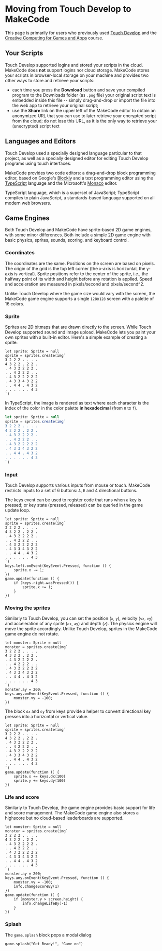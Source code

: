 # Moving from Touch Develop to MakeCode

This page is primarily for users who previously used [Touch Develop](http://www.touchdevelop.com)
and the [Creative Computing for Games and Apps](http://www.touchdevelop.com/ccga) course. 

## Your Scripts

Touch Develop supported logins and stored your scripts in the cloud. MakeCode
does **not** support logins nor cloud storage. MakeCode stores your scripts in
browser-local storage on your machine and provides two other ways
to store and retrieve your scripts:
- each time you press the **Download** button and save your compiled program to the
  Downloads folder (as `.png` file) your original script text 
  is embedded inside this file -- simply drag-and-drop or import the file into the
  web app to retrieve your original script;
- use the **Share** link on the upper left of the MakeCode editor to obtain
  an anonymized URL that you can use to later retrieve your encrypted script
  from the cloud; do not lose this URL, as it is the only way to retrieve
  your (unecrypted) script text

## Languages and Editors

Touch Develop used a specially designed language particular to that project,
as well as a specially designed editor for editing Touch Develop programs
using touch interfaces.

MakeCode provides two code editors: a drag-and-drop block programming editor, 
based on Google's [Blockly](https://developers.google.com/blockly/) and a text programming editor using the [TypeScript](http://www.typescriptlang.org) language and the Microsoft's [Monaco](https://github.com/Microsoft/monaco-editor) editor.

TypeScript language, which is a superset of JavaScript; TypeScript compiles to plain JavaScript, a standards-based
language supported on all modern web browsers.  

## Game Engines

Both Touch Develop and MakeCode have sprite-based 2D game engines, with some minor differences. 
Both include a simple 2D game engine with basic physics, sprites, sounds, scoring, and keyboard control.

### Coordinates

The coordinates are the same. Positions on the screen are based on pixels. The origin of the grid is the top left corner (the x-axis is horizontal, the y-axis is vertical). Sprite positions refer to the center of the sprite, i.e., the halfway point of its width and height before any rotation is applied. Speed and acceleration are measured in pixels/second and pixels/second^2.

Unlike Touch Develop where the game size would vary with the screen, the MakeCode game engine supports 
a single ``128``x``128`` screen with a palette of 16 colors.

### Sprite

Sprites are 2D bitmaps that are drawn directly to the screen. While Touch Develop supported sound and image upload, MakeCode lets you paint your own sprites
with a built-in editor. Here's a simple example of creating a sprite:

```blocks
let sprite: Sprite = null
sprite = sprites.create(img`
3 2 2 2 . . . . 
4 3 2 2 . 2 2 . 
. 4 3 2 2 2 2 . 
. . 4 2 2 2 . . 
. 4 3 2 2 2 2 2 
. 4 3 3 4 3 2 2 
. . 4 4 . 4 3 2 
. . . . . . 4 3 
`)
```

In TypeScript, the image is rendered as text where each character is the index of the color in the color palette **in hexadecimal** (from ``0`` to ``f``).

```typescript
let sprite: Sprite = null
sprite = sprites.create(img`
3 2 2 2 . . . . 
4 3 2 2 . 2 2 . 
. 4 3 2 2 2 2 . 
. . 4 2 2 2 . . 
. 4 3 2 2 2 2 2 
. 4 3 3 4 3 2 2 
. . 4 4 . 4 3 2 
. . . . . . 4 3 
`)
```

### Input

Touch Develop supports various inputs from mouse or touch. 
MakeCode restricts inputs
to a set of 6 buttons: ``A``, ``B`` and 4 directional buttons.

The keys event can be used to register code that runs when a key is pressed;
or key state (pressed, released) can be queried in the game update loop.

```blocks
let sprite: Sprite = null
sprite = sprites.create(img`
3 2 2 2 . . . . 
4 3 2 2 . 2 2 . 
. 4 3 2 2 2 2 . 
. . 4 2 2 2 . . 
. 4 3 2 2 2 2 2 
. 4 3 3 4 3 2 2 
. . 4 4 . 4 3 2 
. . . . . . 4 3 
`)
keys.left.onEvent(KeyEvent.Pressed, function () {
    sprite.x -= 1;
})
game.update(function () {
    if (keys.right.wasPressed()) {
        sprite.x += 1;
    }
})
```

### Moving the sprites

Similarly to Touch Develop, you can set the position (``x``, ``y``), velocity (``vx``, ``vy``)
and acceleration of any sprite (``ax``, ``ay``) and depth (``z``). The physics engine will move the sprite accordingly.
Unlike Touch Develop, sprites in the MakeCode game engine do not rotate.

```blocks
let monster: Sprite = null
monster = sprites.create(img`
3 2 2 2 . . . . 
4 3 2 2 . 2 2 . 
. 4 3 2 2 2 2 . 
. . 4 2 2 2 . . 
. 4 3 2 2 2 2 2 
. 4 3 3 4 3 2 2 
. . 4 4 . 4 3 2 
. . . . . . 4 3 
`)
monster.ay = 200;
keys.any.onEvent(KeyEvent.Pressed, function () {
    monster.vy = -100;
})
```

The block ``dx`` and ``dy`` from keys provide a helper to convert directional key presses into a horizontal
or vertical value.

```blocks
let sprite: Sprite = null
sprite = sprites.create(img`
3 2 2 2 . . . . 
4 3 2 2 . 2 2 . 
. 4 3 2 2 2 2 . 
. . 4 2 2 2 . . 
. 4 3 2 2 2 2 2 
. 4 3 3 4 3 2 2 
. . 4 4 . 4 3 2 
. . . . . . 4 3 
`)
game.update(function () {
    sprite.x += keys.dx(100)
    sprite.y += keys.dy(100)
})
```

### Life and score

Similarly to Touch Develop, the game engine provides basic support for life and score management.
The MakeCode game engine also stores a highscore but no cloud-based leaderboards are supported.

```blocks
let monster: Sprite = null
monster = sprites.create(img`
3 2 2 2 . . . . 
4 3 2 2 . 2 2 . 
. 4 3 2 2 2 2 . 
. . 4 2 2 2 . . 
. 4 3 2 2 2 2 2 
. 4 3 3 4 3 2 2 
. . 4 4 . 4 3 2 
. . . . . . 4 3 
`)
monster.ay = 200;
keys.any.onEvent(KeyEvent.Pressed, function () {
    monster.vy = -100;
    info.changeScoreBy(1)
})
game.update(function () {
    if (monster.y > screen.height) {
        info.changeLifeBy(-1)
    }
})
```

### Splash

The ``game.splash`` block pops a modal dialog 

```blocks
game.splash("Get Ready!", "Game on")
```
